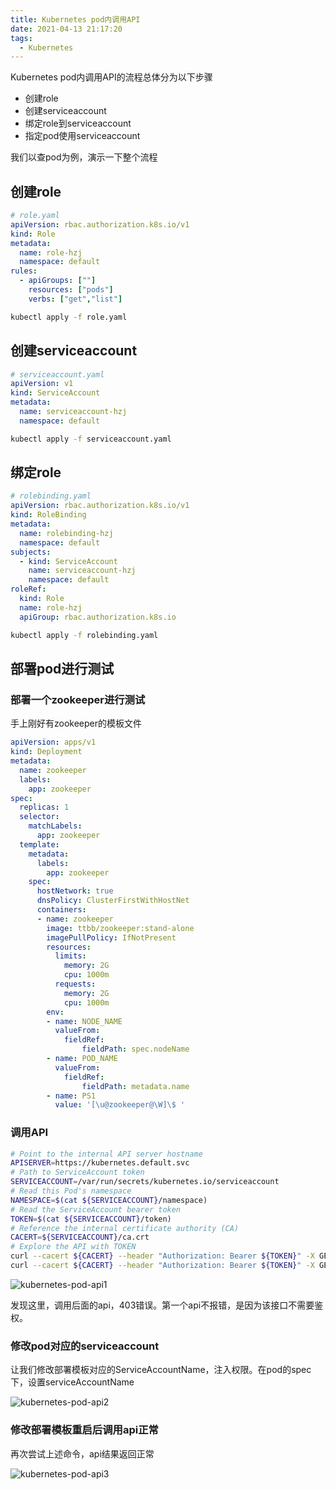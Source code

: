 ```yaml
---
title: Kubernetes pod内调用API
date: 2021-04-13 21:17:20
tags:
  - Kubernetes
---
```


Kubernetes pod内调用API的流程总体分为以下步骤

- 创建role
- 创建serviceaccount
- 绑定role到serviceaccount
- 指定pod使用serviceaccount

我们以查pod为例，演示一下整个流程

## 创建role

```yaml
# role.yaml
apiVersion: rbac.authorization.k8s.io/v1
kind: Role
metadata:
  name: role-hzj
  namespace: default
rules:
  - apiGroups: [""]
    resources: ["pods"]
    verbs: ["get","list"]
```

```bash
kubectl apply -f role.yaml
```

## 创建serviceaccount

```yaml
# serviceaccount.yaml
apiVersion: v1
kind: ServiceAccount
metadata:
  name: serviceaccount-hzj
  namespace: default
```

```bash
kubectl apply -f serviceaccount.yaml
```

## 绑定role

```yaml
# rolebinding.yaml
apiVersion: rbac.authorization.k8s.io/v1
kind: RoleBinding
metadata:
  name: rolebinding-hzj
  namespace: default
subjects:
  - kind: ServiceAccount
    name: serviceaccount-hzj
    namespace: default
roleRef:
  kind: Role
  name: role-hzj
  apiGroup: rbac.authorization.k8s.io
```

```bash
kubectl apply -f rolebinding.yaml
```

## 部署pod进行测试

### 部署一个zookeeper进行测试

手上刚好有zookeeper的模板文件

```yaml
apiVersion: apps/v1
kind: Deployment
metadata:
  name: zookeeper
  labels:
    app: zookeeper
spec:
  replicas: 1
  selector:
    matchLabels:
      app: zookeeper
  template:
    metadata:
      labels:
        app: zookeeper
    spec:
      hostNetwork: true
      dnsPolicy: ClusterFirstWithHostNet
      containers:
      - name: zookeeper
        image: ttbb/zookeeper:stand-alone
        imagePullPolicy: IfNotPresent
        resources:
          limits:
            memory: 2G
            cpu: 1000m
          requests:
            memory: 2G
            cpu: 1000m
        env:
        - name: NODE_NAME
          valueFrom:
            fieldRef:
                fieldPath: spec.nodeName
        - name: POD_NAME
          valueFrom:
            fieldRef:
                fieldPath: metadata.name
        - name: PS1
          value: '[\u@zookeeper@\W]\$ '
```



### 调用API

```bash
# Point to the internal API server hostname
APISERVER=https://kubernetes.default.svc
# Path to ServiceAccount token
SERVICEACCOUNT=/var/run/secrets/kubernetes.io/serviceaccount
# Read this Pod's namespace
NAMESPACE=$(cat ${SERVICEACCOUNT}/namespace)
# Read the ServiceAccount bearer token
TOKEN=$(cat ${SERVICEACCOUNT}/token)
# Reference the internal certificate authority (CA)
CACERT=${SERVICEACCOUNT}/ca.crt
# Explore the API with TOKEN
curl --cacert ${CACERT} --header "Authorization: Bearer ${TOKEN}" -X GET ${APISERVER}/api
curl --cacert ${CACERT} --header "Authorization: Bearer ${TOKEN}" -X GET ${APISERVER}/api/v1/namespaces/default/pods
```

![kubernetes-pod-api1](kubernetes-pod-api1.png)

发现这里，调用后面的api，403错误。第一个api不报错，是因为该接口不需要鉴权。

### 修改pod对应的serviceaccount

让我们修改部署模板对应的ServiceAccountName，注入权限。在pod的spec下，设置serviceAccountName

![kubernetes-pod-api2](kubernetes-pod-api2.png)

### 修改部署模板重启后调用api正常

再次尝试上述命令，api结果返回正常

![kubernetes-pod-api3](kubernetes-pod-api3.png)
